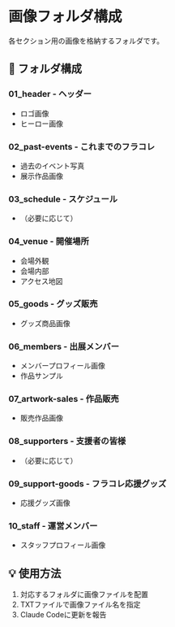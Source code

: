 # 画像フォルダ構成

各セクション用の画像を格納するフォルダです。

## 📁 フォルダ構成

### 01_header - ヘッダー
- ロゴ画像
- ヒーロー画像

### 02_past-events - これまでのフラコレ
- 過去のイベント写真
- 展示作品画像

### 03_schedule - スケジュール
- （必要に応じて）

### 04_venue - 開催場所
- 会場外観
- 会場内部
- アクセス地図

### 05_goods - グッズ販売
- グッズ商品画像

### 06_members - 出展メンバー
- メンバープロフィール画像
- 作品サンプル

### 07_artwork-sales - 作品販売
- 販売作品画像

### 08_supporters - 支援者の皆様
- （必要に応じて）

### 09_support-goods - フラコレ応援グッズ
- 応援グッズ画像

### 10_staff - 運営メンバー
- スタッフプロフィール画像

## 💡 使用方法

1. 対応するフォルダに画像ファイルを配置
2. TXTファイルで画像ファイル名を指定
3. Claude Codeに更新を報告